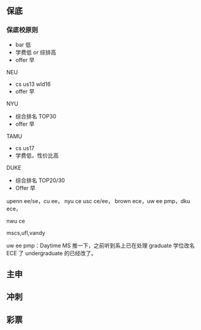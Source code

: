 ## 保底

### 保底校原则

- bar 低
- 学费低 or 综排高
- offer 早

NEU

- cs us13 wld16
- offer 早

NYU

- 综合排名 TOP30
- offer 早

TAMU

- cs us17
- 学费低，性价比高

DUKE

- 综合排名 TOP20/30
- Offer 早

upenn ee/se，cu ee， nyu ce usc ce/ee， brown ece，uw ee pmp，dku ece，

nwu ce

mscs,ufl,vandy

uw ee pmp：Daytime MS 推一下，之前听到系上已在处理 graduate 学位改名 ECE 了 undergraduate 的已经改了。

## 主申

## 冲刺

## 彩票
